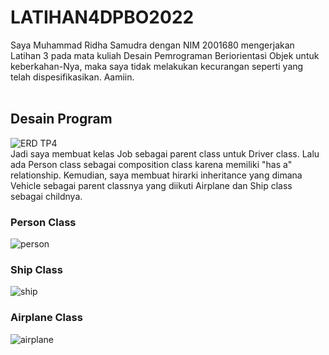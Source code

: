 # LATIHAN4DPBO2022
Saya Muhammad Ridha Samudra dengan NIM 2001680 mengerjakan Latihan 3 pada mata kuliah Desain Pemrograman Beriorientasi Objek
untuk keberkahan-Nya, maka saya tidak melakukan kecurangan seperti yang telah dispesifikasikan. Aamiin.
<br>
<br>
## Desain Program
![ERD TP4](https://user-images.githubusercontent.com/80692514/156944009-99de3648-ac5f-4834-b9ee-88602c115d6a.png)
<br>
Jadi saya membuat kelas Job sebagai parent class untuk Driver class. Lalu ada Person class sebagai composition class karena memiliki "has a" relationship. Kemudian, saya membuat hirarki inheritance yang dimana Vehicle sebagai parent classnya yang diikuti Airplane dan Ship class sebagai childnya.
<br>
### Person Class
![person](https://user-images.githubusercontent.com/80692514/156943754-8d8634f3-b9e0-4954-8164-e797b46cd600.jpg)
<br>
### Ship Class
![ship](https://user-images.githubusercontent.com/80692514/156943789-7e912373-5e78-4a9f-a4dc-c84c9079cc8a.jpg)
<br>
### Airplane Class
![airplane](https://user-images.githubusercontent.com/80692514/156943804-a076210a-5848-4505-ba34-42fbabbef74d.jpg)
<br>

